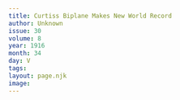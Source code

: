 ```yaml
---
title: Curtiss Biplane Makes New World Record
author: Unknown
issue: 30
volume: 8
year: 1916
month: 34
day: V
tags:
layout: page.njk
image:
---
```






